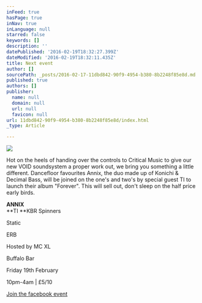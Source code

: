 ```yaml
---
inFeed: true
hasPage: true
inNav: true
inLanguage: null
starred: false
keywords: []
description: ''
datePublished: '2016-02-19T18:32:27.399Z'
dateModified: '2016-02-19T18:32:11.435Z'
title: Next event
author: []
sourcePath: _posts/2016-02-17-11dbd842-90f9-4954-b380-8b2248f85e8d.md
published: true
authors: []
publisher:
  name: null
  domain: null
  url: null
  favicon: null
url: 11dbd842-90f9-4954-b380-8b2248f85e8d/index.html
_type: Article

---
```

![](https://s3-us-west-2.amazonaws.com/the-grid-img/p/cc05586236e23b92c9e1a19c1d015b413d01c7b7.jpg)

Hot on the heels of handing over the controls to Critical Music to give our new VOID soundsystem a proper work out, we bring you something a little different. Dancefloor favourites Annix, the duo made up of Konichi & Decimal Bass, will be joined on the one's and two's by special guest TI to launch their album "Forever". This will sell out, don't sleep on the half price early birds.

**ANNIX**  
**TI
**KBR Spinners
  
Static
  
ERB
  
Hosted by MC XL 

Buffalo Bar 

Friday 19th February
  
10pm-4am | £5/10

[Join the facebook event][0]

[0]: https://www.facebook.com/events/211575649190778/
